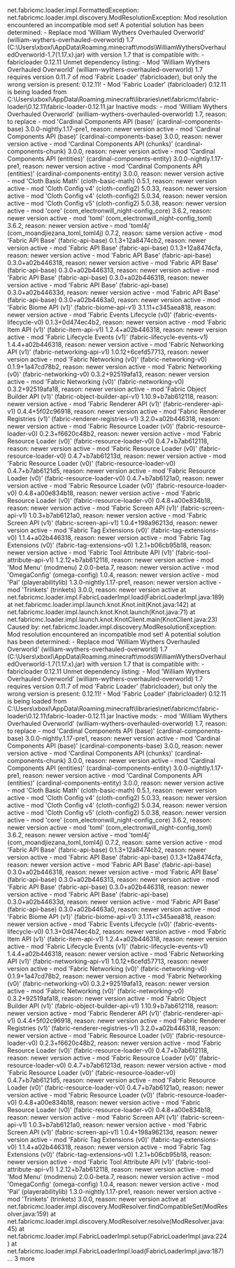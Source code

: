 net.fabricmc.loader.impl.FormattedException: net.fabricmc.loader.impl.discovery.ModResolutionException: Mod resolution encountered an incompatible mod set!
A potential solution has been determined:
	 - Replace mod 'William Wythers Overhauled Overworld' (william-wythers-overhauled-overworld) 1.7 (C:\Users\xboxl\AppData\Roaming\.minecraft\mods\WilliamWythersOverhauledOverworld-1.7(1.17.x).jar) with version 1.7 that is compatible with:
		 - fabricloader 0.12.11
Unmet dependency listing:
	 - Mod 'William Wythers Overhauled Overworld' (william-wythers-overhauled-overworld) 1.7 requires version 0.11.7 of mod 'Fabric Loader' (fabricloader), but only the wrong version is present: 0.12.11!
		 - Mod 'Fabric Loader' (fabricloader) 0.12.11 is being loaded from C:\Users\xboxl\AppData\Roaming\.minecraft\libraries\net\fabricmc\fabric-loader\0.12.11\fabric-loader-0.12.11.jar
Inactive mods:
	 - mod 'William Wythers Overhauled Overworld' (william-wythers-overhauled-overworld) 1.7, reason: to replace
	 - mod 'Cardinal Components API (base)' (cardinal-components-base) 3.0.0-nightly.1.17-pre1, reason: newer version active
	 - mod 'Cardinal Components API (base)' (cardinal-components-base) 3.0.0, reason: newer version active
	 - mod 'Cardinal Components API (chunks)' (cardinal-components-chunk) 3.0.0, reason: newer version active
	 - mod 'Cardinal Components API (entities)' (cardinal-components-entity) 3.0.0-nightly.1.17-pre1, reason: newer version active
	 - mod 'Cardinal Components API (entities)' (cardinal-components-entity) 3.0.0, reason: newer version active
	 - mod 'Cloth Basic Math' (cloth-basic-math) 0.5.1, reason: newer version active
	 - mod 'Cloth Config v4' (cloth-config2) 5.0.33, reason: newer version active
	 - mod 'Cloth Config v4' (cloth-config2) 5.0.34, reason: newer version active
	 - mod 'Cloth Config v5' (cloth-config2) 5.0.38, reason: newer version active
	 - mod 'core' (com_electronwill_night-config_core) 3.6.2, reason: newer version active
	 - mod 'toml' (com_electronwill_night-config_toml) 3.6.2, reason: newer version active
	 - mod 'toml4j' (com_moandjiezana_toml_toml4j) 0.7.2, reason: same version active
	 - mod 'Fabric API Base' (fabric-api-base) 0.1.3+12a8474cb2, reason: newer version active
	 - mod 'Fabric API Base' (fabric-api-base) 0.1.3+12a8474cfa, reason: newer version active
	 - mod 'Fabric API Base' (fabric-api-base) 0.3.0+a02b446318, reason: newer version active
	 - mod 'Fabric API Base' (fabric-api-base) 0.3.0+a02b446313, reason: newer version active
	 - mod 'Fabric API Base' (fabric-api-base) 0.3.0+a02b446318, reason: newer version active
	 - mod 'Fabric API Base' (fabric-api-base) 0.3.0+a02b44633d, reason: newer version active
	 - mod 'Fabric API Base' (fabric-api-base) 0.3.0+a02b4463a0, reason: newer version active
	 - mod 'Fabric Biome API (v1)' (fabric-biome-api-v1) 3.1.11+c345aea818, reason: newer version active
	 - mod 'Fabric Events Lifecycle (v0)' (fabric-events-lifecycle-v0) 0.1.3+0d474ec4b2, reason: newer version active
	 - mod 'Fabric Item API (v1)' (fabric-item-api-v1) 1.2.4+a02b446318, reason: newer version active
	 - mod 'Fabric Lifecycle Events (v1)' (fabric-lifecycle-events-v1) 1.4.4+a02b446318, reason: newer version active
	 - mod 'Fabric Networking API (v1)' (fabric-networking-api-v1) 1.0.12+6cefd57713, reason: newer version active
	 - mod 'Fabric Networking (v0)' (fabric-networking-v0) 0.1.9+1a47cd78b2, reason: newer version active
	 - mod 'Fabric Networking (v0)' (fabric-networking-v0) 0.3.2+92519afa13, reason: newer version active
	 - mod 'Fabric Networking (v0)' (fabric-networking-v0) 0.3.2+92519afa18, reason: newer version active
	 - mod 'Fabric Object Builder API (v1)' (fabric-object-builder-api-v1) 1.10.9+b7ab612118, reason: newer version active
	 - mod 'Fabric Renderer API (v1)' (fabric-renderer-api-v1) 0.4.4+5f02c96918, reason: newer version active
	 - mod 'Fabric Renderer Registries (v1)' (fabric-renderer-registries-v1) 3.2.0+a02b446318, reason: newer version active
	 - mod 'Fabric Resource Loader (v0)' (fabric-resource-loader-v0) 0.2.3+f6620c48b2, reason: newer version active
	 - mod 'Fabric Resource Loader (v0)' (fabric-resource-loader-v0) 0.4.7+b7ab612118, reason: newer version active
	 - mod 'Fabric Resource Loader (v0)' (fabric-resource-loader-v0) 0.4.7+b7ab61213d, reason: newer version active
	 - mod 'Fabric Resource Loader (v0)' (fabric-resource-loader-v0) 0.4.7+b7ab6121d5, reason: newer version active
	 - mod 'Fabric Resource Loader (v0)' (fabric-resource-loader-v0) 0.4.7+b7ab6121a0, reason: newer version active
	 - mod 'Fabric Resource Loader (v0)' (fabric-resource-loader-v0) 0.4.8+a00e834b18, reason: newer version active
	 - mod 'Fabric Resource Loader (v0)' (fabric-resource-loader-v0) 0.4.8+a00e834b18, reason: newer version active
	 - mod 'Fabric Screen API (v1)' (fabric-screen-api-v1) 1.0.3+b7ab6121a0, reason: newer version active
	 - mod 'Fabric Screen API (v1)' (fabric-screen-api-v1) 1.0.4+198a96213d, reason: newer version active
	 - mod 'Fabric Tag Extensions (v0)' (fabric-tag-extensions-v0) 1.1.4+a02b446318, reason: newer version active
	 - mod 'Fabric Tag Extensions (v0)' (fabric-tag-extensions-v0) 1.2.1+b06cb95b18, reason: newer version active
	 - mod 'Fabric Tool Attribute API (v1)' (fabric-tool-attribute-api-v1) 1.2.12+b7ab612118, reason: newer version active
	 - mod 'Mod Menu' (modmenu) 2.0.0-beta.7, reason: newer version active
	 - mod 'OmegaConfig' (omega-config) 1.0.4, reason: newer version active
	 - mod 'Pal' (playerabilitylib) 1.3.0-nightly.1.17-pre1, reason: newer version active
	 - mod 'Trinkets' (trinkets) 3.0.0, reason: newer version active
	at net.fabricmc.loader.impl.FabricLoaderImpl.load(FabricLoaderImpl.java:189)
	at net.fabricmc.loader.impl.launch.knot.Knot.init(Knot.java:142)
	at net.fabricmc.loader.impl.launch.knot.Knot.launch(Knot.java:71)
	at net.fabricmc.loader.impl.launch.knot.KnotClient.main(KnotClient.java:23)
Caused by: net.fabricmc.loader.impl.discovery.ModResolutionException: Mod resolution encountered an incompatible mod set!
A potential solution has been determined:
	 - Replace mod 'William Wythers Overhauled Overworld' (william-wythers-overhauled-overworld) 1.7 (C:\Users\xboxl\AppData\Roaming\.minecraft\mods\WilliamWythersOverhauledOverworld-1.7(1.17.x).jar) with version 1.7 that is compatible with:
		 - fabricloader 0.12.11
Unmet dependency listing:
	 - Mod 'William Wythers Overhauled Overworld' (william-wythers-overhauled-overworld) 1.7 requires version 0.11.7 of mod 'Fabric Loader' (fabricloader), but only the wrong version is present: 0.12.11!
		 - Mod 'Fabric Loader' (fabricloader) 0.12.11 is being loaded from C:\Users\xboxl\AppData\Roaming\.minecraft\libraries\net\fabricmc\fabric-loader\0.12.11\fabric-loader-0.12.11.jar
Inactive mods:
	 - mod 'William Wythers Overhauled Overworld' (william-wythers-overhauled-overworld) 1.7, reason: to replace
	 - mod 'Cardinal Components API (base)' (cardinal-components-base) 3.0.0-nightly.1.17-pre1, reason: newer version active
	 - mod 'Cardinal Components API (base)' (cardinal-components-base) 3.0.0, reason: newer version active
	 - mod 'Cardinal Components API (chunks)' (cardinal-components-chunk) 3.0.0, reason: newer version active
	 - mod 'Cardinal Components API (entities)' (cardinal-components-entity) 3.0.0-nightly.1.17-pre1, reason: newer version active
	 - mod 'Cardinal Components API (entities)' (cardinal-components-entity) 3.0.0, reason: newer version active
	 - mod 'Cloth Basic Math' (cloth-basic-math) 0.5.1, reason: newer version active
	 - mod 'Cloth Config v4' (cloth-config2) 5.0.33, reason: newer version active
	 - mod 'Cloth Config v4' (cloth-config2) 5.0.34, reason: newer version active
	 - mod 'Cloth Config v5' (cloth-config2) 5.0.38, reason: newer version active
	 - mod 'core' (com_electronwill_night-config_core) 3.6.2, reason: newer version active
	 - mod 'toml' (com_electronwill_night-config_toml) 3.6.2, reason: newer version active
	 - mod 'toml4j' (com_moandjiezana_toml_toml4j) 0.7.2, reason: same version active
	 - mod 'Fabric API Base' (fabric-api-base) 0.1.3+12a8474cb2, reason: newer version active
	 - mod 'Fabric API Base' (fabric-api-base) 0.1.3+12a8474cfa, reason: newer version active
	 - mod 'Fabric API Base' (fabric-api-base) 0.3.0+a02b446318, reason: newer version active
	 - mod 'Fabric API Base' (fabric-api-base) 0.3.0+a02b446313, reason: newer version active
	 - mod 'Fabric API Base' (fabric-api-base) 0.3.0+a02b446318, reason: newer version active
	 - mod 'Fabric API Base' (fabric-api-base) 0.3.0+a02b44633d, reason: newer version active
	 - mod 'Fabric API Base' (fabric-api-base) 0.3.0+a02b4463a0, reason: newer version active
	 - mod 'Fabric Biome API (v1)' (fabric-biome-api-v1) 3.1.11+c345aea818, reason: newer version active
	 - mod 'Fabric Events Lifecycle (v0)' (fabric-events-lifecycle-v0) 0.1.3+0d474ec4b2, reason: newer version active
	 - mod 'Fabric Item API (v1)' (fabric-item-api-v1) 1.2.4+a02b446318, reason: newer version active
	 - mod 'Fabric Lifecycle Events (v1)' (fabric-lifecycle-events-v1) 1.4.4+a02b446318, reason: newer version active
	 - mod 'Fabric Networking API (v1)' (fabric-networking-api-v1) 1.0.12+6cefd57713, reason: newer version active
	 - mod 'Fabric Networking (v0)' (fabric-networking-v0) 0.1.9+1a47cd78b2, reason: newer version active
	 - mod 'Fabric Networking (v0)' (fabric-networking-v0) 0.3.2+92519afa13, reason: newer version active
	 - mod 'Fabric Networking (v0)' (fabric-networking-v0) 0.3.2+92519afa18, reason: newer version active
	 - mod 'Fabric Object Builder API (v1)' (fabric-object-builder-api-v1) 1.10.9+b7ab612118, reason: newer version active
	 - mod 'Fabric Renderer API (v1)' (fabric-renderer-api-v1) 0.4.4+5f02c96918, reason: newer version active
	 - mod 'Fabric Renderer Registries (v1)' (fabric-renderer-registries-v1) 3.2.0+a02b446318, reason: newer version active
	 - mod 'Fabric Resource Loader (v0)' (fabric-resource-loader-v0) 0.2.3+f6620c48b2, reason: newer version active
	 - mod 'Fabric Resource Loader (v0)' (fabric-resource-loader-v0) 0.4.7+b7ab612118, reason: newer version active
	 - mod 'Fabric Resource Loader (v0)' (fabric-resource-loader-v0) 0.4.7+b7ab61213d, reason: newer version active
	 - mod 'Fabric Resource Loader (v0)' (fabric-resource-loader-v0) 0.4.7+b7ab6121d5, reason: newer version active
	 - mod 'Fabric Resource Loader (v0)' (fabric-resource-loader-v0) 0.4.7+b7ab6121a0, reason: newer version active
	 - mod 'Fabric Resource Loader (v0)' (fabric-resource-loader-v0) 0.4.8+a00e834b18, reason: newer version active
	 - mod 'Fabric Resource Loader (v0)' (fabric-resource-loader-v0) 0.4.8+a00e834b18, reason: newer version active
	 - mod 'Fabric Screen API (v1)' (fabric-screen-api-v1) 1.0.3+b7ab6121a0, reason: newer version active
	 - mod 'Fabric Screen API (v1)' (fabric-screen-api-v1) 1.0.4+198a96213d, reason: newer version active
	 - mod 'Fabric Tag Extensions (v0)' (fabric-tag-extensions-v0) 1.1.4+a02b446318, reason: newer version active
	 - mod 'Fabric Tag Extensions (v0)' (fabric-tag-extensions-v0) 1.2.1+b06cb95b18, reason: newer version active
	 - mod 'Fabric Tool Attribute API (v1)' (fabric-tool-attribute-api-v1) 1.2.12+b7ab612118, reason: newer version active
	 - mod 'Mod Menu' (modmenu) 2.0.0-beta.7, reason: newer version active
	 - mod 'OmegaConfig' (omega-config) 1.0.4, reason: newer version active
	 - mod 'Pal' (playerabilitylib) 1.3.0-nightly.1.17-pre1, reason: newer version active
	 - mod 'Trinkets' (trinkets) 3.0.0, reason: newer version active
	at net.fabricmc.loader.impl.discovery.ModResolver.findCompatibleSet(ModResolver.java:159)
	at net.fabricmc.loader.impl.discovery.ModResolver.resolve(ModResolver.java:45)
	at net.fabricmc.loader.impl.FabricLoaderImpl.setup(FabricLoaderImpl.java:224)
	at net.fabricmc.loader.impl.FabricLoaderImpl.load(FabricLoaderImpl.java:187)
	... 3 more
